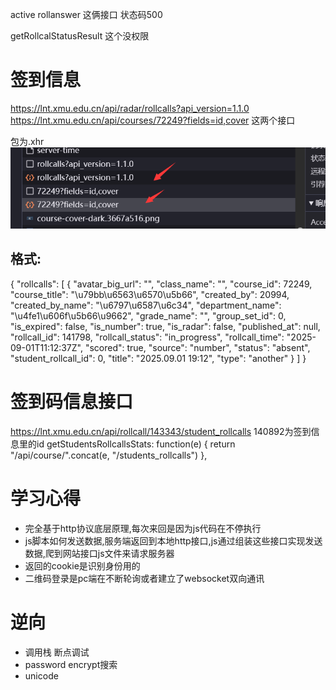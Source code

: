 active rollanswer 这俩接口 状态码500

getRollcalStatusResult 这个没权限



# 签到信息

https://lnt.xmu.edu.cn/api/radar/rollcalls?api_version=1.1.0
https://lnt.xmu.edu.cn/api/courses/72249?fields=id,cover
这两个接口

包为.xhr
![alt text](image.png)

## 格式:
{
    "rollcalls": [
        {
            "avatar_big_url": "",
            "class_name": "",
            "course_id": 72249,
            "course_title": "\u79bb\u6563\u6570\u5b66",
            "created_by": 20994,
            "created_by_name": "\u6797\u6587\u6c34",
            "department_name": "\u4fe1\u606f\u5b66\u9662",
            "grade_name": "",
            "group_set_id": 0,
            "is_expired": false,
            "is_number": true,
            "is_radar": false,
            "published_at": null,
            "rollcall_id": 141798,
            "rollcall_status": "in_progress",
            "rollcall_time": "2025-09-01T11:12:37Z",
            "scored": true,
            "source": "number",
            "status": "absent",
            "student_rollcall_id": 0,
            "title": "2025.09.01 19:12",
            "type": "another"
        }
    ]
}

# 签到码信息接口
https://lnt.xmu.edu.cn/api/rollcall/143343/student_rollcalls  140892为签到信息里的id
getStudentsRollcallsStats: function(e) {
                    return "/api/course/".concat(e, "/students_rollcalls")
                },


# 学习心得
- 完全基于http协议底层原理,每次来回是因为js代码在不停执行
- js脚本如何发送数据,服务端返回到本地http接口,js通过组装这些接口实现发送数据,爬到网站接口js文件来请求服务器
- 返回的cookie是识别身份用的
- 二维码登录是pc端在不断轮询或者建立了websocket双向通讯

# 逆向
- 调用栈 断点调试
- password encrypt搜索
- unicode


